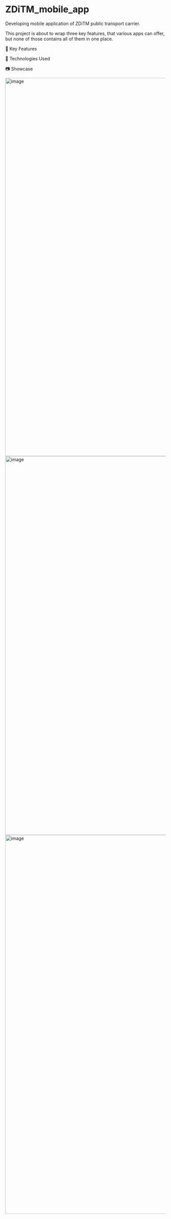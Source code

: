 # ZDiTM_mobile_app
Developing mobile application of ZDiTM public transport carrier.

This project is about to wrap three key features, that various apps can offer, but none of those contains all of them in one place. 

🔑 Key Features

🚀 Technologies Used

📷 Showcase

<img width="1186" alt="image" src="https://github.com/user-attachments/assets/ce33bc17-7a1f-47ee-b492-6e0415ccca32" />
<img width="1188" alt="image" src="https://github.com/user-attachments/assets/69089a5c-0ddd-479f-b4a1-22d1090bf6fd" />
<img width="1188" alt="image" src="https://github.com/user-attachments/assets/569cba58-3811-4a05-87a8-2edf323ce95c" />

